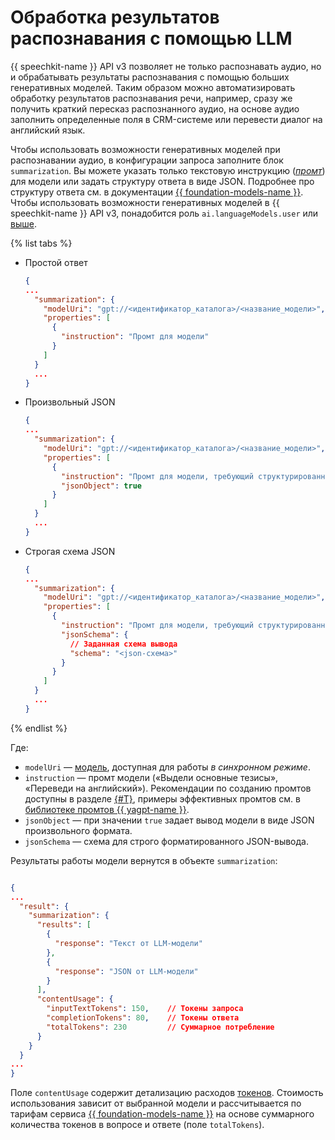 # Обработка результатов распознавания с помощью LLM

{{ speechkit-name }} API v3 позволяет не только распознавать аудио, но и обрабатывать результаты распознавания с помощью больших генеративных моделей. Таким образом можно автоматизировать обработку результатов распознавания речи, например, сразу же получить краткий пересказ распознанного аудио, на основе аудио заполнить определенные поля в CRM-системе или перевести диалог на английский язык.

Чтобы использовать возможности генеративных моделей при распознавании аудио, в конфигурации запроса заполните блок `summarization`. Вы можете указать только текстовую инструкцию (_[промт](../../ai-studio/concepts/index.md#prompt)_) для модели или задать структуру ответа в виде JSON. Подробнее про структуру ответа см. в документации [{{ foundation-models-name }}](../../ai-studio/concepts/generation/structured-output.md). Чтобы использовать возможности генеративных моделей в {{ speechkit-name }} API v3, понадобится роль `ai.languageModels.user` или [выше](../../ai-studio/security/index.md#service-roles).

{% list tabs %}

- Простой ответ

  ```json
  {
  ...
    "summarization": {
      "modelUri": "gpt://<идентификатор_каталога>/<название_модели>",
      "properties": [
        {
          "instruction": "Промт для модели"
        }
      ]
    }
    ...
  }
  ```

- Произвольный JSON

  ```json
  {
  ...
    "summarization": {
      "modelUri": "gpt://<идентификатор_каталога>/<название_модели>",
      "properties": [
        {
          "instruction": "Промт для модели, требующий структурированного ответа",
          "jsonObject": true
        }
      ]
    }
    ...
  }
  ```

- Строгая схема JSON

  ```json
  {
  ...
    "summarization": {
      "modelUri": "gpt://<идентификатор_каталога>/<название_модели>",
      "properties": [
        {
          "instruction": "Промт для модели, требующий структурированного ответа",
          "jsonSchema": {
            // Заданная схема вывода 
            "schema": "<json-схема>"
          }
        }
      ]
    }
    ...
  }
  ```

{% endlist %}

Где: 
* `modelUri` — [модель](../../ai-studio/concepts/generation/models.md), доступная для работы _в синхронном режиме_.
* `instruction` — промт модели («Выдели основные тезисы», «Переведи на английский»). Рекомендации по созданию промтов доступны в разделе [{#T}](../../ai-studio/gpt-prompting-guide/about.md), примеры эффективных промтов см. в [библиотеке промтов {{ yagpt-name }}](../../ai-studio/prompts/yandexgpt/index.md).
* `jsonObject` — при значении `true` задает вывод модели в виде JSON произвольного формата.
* `jsonSchema` — схема для строго форматированного JSON-вывода.


Результаты работы модели вернутся в объекте `summarization`:

```json

{
...
  "result": {
    "summarization": {
      "results": [
        {
          "response": "Текст от LLM-модели"
        },
        {
          "response": "JSON от LLM-модели"
        }
      ],
      "contentUsage": {
        "inputTextTokens": 150,    // Токены запроса
        "completionTokens": 80,    // Токены ответа
        "totalTokens": 230         // Суммарное потребление
      }
    }
  }
...
}
```

Поле `contentUsage` содержит детализацию расходов [токенов](../../ai-studio/concepts/generation/tokens.md). Стоимость использования зависит от выбранной модели и рассчитывается по тарифам сервиса [{{ foundation-models-name }}](../../ai-studio/pricing.md) на основе суммарного количества токенов в вопросе и ответе (поле `totalTokens`).